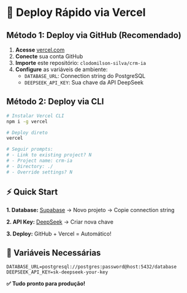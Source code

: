# 🚀 Deploy Rápido via Vercel

## Método 1: Deploy via GitHub (Recomendado)

1. **Acesse** [vercel.com](https://vercel.com)
2. **Conecte** sua conta GitHub
3. **Importe** este repositório: `clodomilson-silva/crm-ia`
4. **Configure** as variáveis de ambiente:
   - `DATABASE_URL`: Connection string do PostgreSQL
   - `DEEPSEEK_API_KEY`: Sua chave da API DeepSeek

## Método 2: Deploy via CLI

```bash
# Instalar Vercel CLI
npm i -g vercel

# Deploy direto
vercel

# Seguir prompts:
# - Link to existing project? N
# - Project name: crm-ia
# - Directory: ./
# - Override settings? N
```

## ⚡ Quick Start

**1. Database:** [Supabase](https://supabase.com) → Novo projeto → Copie connection string

**2. API Key:** [DeepSeek](https://platform.deepseek.com/api_keys) → Criar nova chave

**3. Deploy:** GitHub + Vercel = Automático! 

## 🔧 Variáveis Necessárias

```env
DATABASE_URL=postgresql://postgres:password@host:5432/database
DEEPSEEK_API_KEY=sk-deepseek-your-key
```

**✅ Tudo pronto para produção!**
